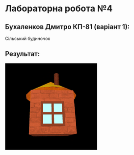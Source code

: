 # Лабораторна робота №4

## Бухаленков Дмитро КП-81 (варіант 1):

Сільський будиночок

## Результат:

![resultimage](lab4demo.gif)

